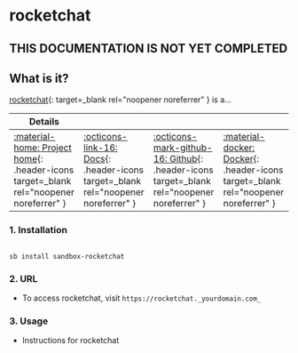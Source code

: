 # rocketchat

## THIS DOCUMENTATION IS NOT YET COMPLETED

## What is it?

[rocketchat](https://rocketchat.url){: target=_blank rel="noopener noreferrer" } is a...

| Details     |             |             |             |
|-------------|-------------|-------------|-------------|
| [:material-home: Project home](https://rocketchat.url){: .header-icons target=_blank rel="noopener noreferrer" } | [:octicons-link-16: Docs](https://rocketchat.docs.url){: .header-icons target=_blank rel="noopener noreferrer" } | [:octicons-mark-github-16: Github](https://github.com/rocketchat/rocketchat){: .header-icons target=_blank rel="noopener noreferrer" } | [:material-docker: Docker](https://hub.docker.com/r/rocketchat/rocketchat){: .header-icons target=_blank rel="noopener noreferrer" }|

### 1. Installation

``` shell

sb install sandbox-rocketchat

```

### 2. URL

- To access rocketchat, visit `https://rocketchat._yourdomain.com_`

### 3. Usage

- Instructions for rocketchat
